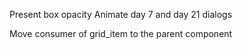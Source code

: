 Present box opacity
Animate day 7 and day 21 dialogs

Move consumer of grid_item to the parent component
